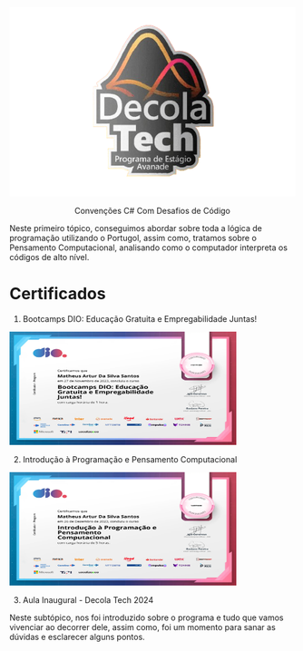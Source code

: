 <div text align="center">

<img src="Imagens/Perfil.png">

Convenções C# Com Desafios de Código

</div>

Neste primeiro tópico, conseguimos abordar sobre toda a lógica de programação utilizando o Portugol, assim como, 
tratamos sobre o Pensamento Computacional, analisando como o computador interpreta os códigos de alto nível. 


# Certificados 

1. Bootcamps DIO: Educação Gratuita e Empregabilidade Juntas!

<img src="Certificados/EGEJ.jpg" width="400" height="200">

2. Introdução à Programação e Pensamento Computacional 

<img src="Certificados/IPPC.jpg" width="400" height="200">

3. Aula Inaugural - Decola Tech 2024

Neste subtópico, nos foi introduzido sobre o programa e tudo que vamos vivenciar ao decorrer dele, assim como, 
foi um momento para sanar as dúvidas e esclarecer alguns pontos. 